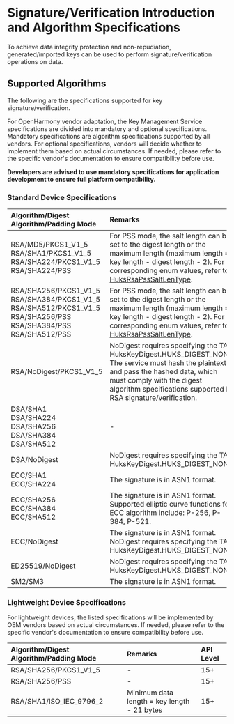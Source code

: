 # Signature/Verification Introduction and Algorithm Specifications  

To achieve data integrity protection and non-repudiation, generated/imported keys can be used to perform signature/verification operations on data.  

## Supported Algorithms  

The following are the specifications supported for key signature/verification.  

<!--Del-->  
For OpenHarmony vendor adaptation, the Key Management Service specifications are divided into mandatory and optional specifications. Mandatory specifications are algorithm specifications supported by all vendors. For optional specifications, vendors will decide whether to implement them based on actual circumstances. If needed, please refer to the specific vendor's documentation to ensure compatibility before use.  

**Developers are advised to use mandatory specifications for application development to ensure full platform compatibility.**  
<!--DelEnd-->  

### Standard Device Specifications  

| Algorithm/Digest Algorithm/Padding Mode | Remarks | API Level | <!--DelCol4-->Mandatory Specification |  
| :-------- | :-------- | :-------- | :-------- |  
| <!--DelRow-->RSA/MD5/PKCS1_V1_5<br/>RSA/SHA1/PKCS1_V1_5<br/>RSA/SHA224/PKCS1_V1_5<br/>RSA/SHA224/PSS | For PSS mode, the salt length can be set to the digest length or the maximum length (maximum length = key length - digest length - 2). For corresponding enum values, refer to [HuksRsaPssSaltLenType](../../../../API_Reference/source_en/apis/UniversalKeystoreKit/cj-apis-security_huks.md#class-huksrsapsssaltlentype). | 15+ | No |  
| RSA/SHA256/PKCS1_V1_5<br/>RSA/SHA384/PKCS1_V1_5<br/>RSA/SHA512/PKCS1_V1_5<br/>RSA/SHA256/PSS<br/>RSA/SHA384/PSS<br/>RSA/SHA512/PSS | For PSS mode, the salt length can be set to the digest length or the maximum length (maximum length = key length - digest length - 2). For corresponding enum values, refer to [HuksRsaPssSaltLenType](../../../../API_Reference/source_en/apis/UniversalKeystoreKit/cj-apis-security_huks.md#class-huksrsapsssaltlentype). | 15+ | Yes |  
| RSA/NoDigest/PKCS1_V1_5 | NoDigest requires specifying the TAG HuksKeyDigest.HUKS_DIGEST_NONE. The service must hash the plaintext and pass the hashed data, which must comply with the digest algorithm specifications supported by RSA signature/verification. | 15+ | Yes |  
| <!--DelRow-->DSA/SHA1<br/>DSA/SHA224<br/>DSA/SHA256<br/>DSA/SHA384<br/>DSA/SHA512 | - | 15+ | No |  
| <!--DelRow-->DSA/NoDigest | NoDigest requires specifying the TAG HuksKeyDigest.HUKS_DIGEST_NONE. | 15+ | No |  
| <!--DelRow-->ECC/SHA1<br/>ECC/SHA224 | The signature is in ASN1 format. | 15+ | No |  
| ECC/SHA256<br/>ECC/SHA384<br/>ECC/SHA512 | The signature is in ASN1 format.<br/>Supported elliptic curve functions for ECC algorithm include: P-256, P-384, P-521. | 15+ | Yes |  
| <!--DelRow-->ECC/NoDigest | The signature is in ASN1 format.<br/>NoDigest requires specifying the TAG HuksKeyDigest.HUKS_DIGEST_NONE. | 15+ | No |  
| ED25519/NoDigest | NoDigest requires specifying the TAG HuksKeyDigest.HUKS_DIGEST_NONE. | 15+ | Yes |  
| SM2/SM3 | The signature is in ASN1 format. | 15+ | Yes |  

### Lightweight Device Specifications  

<!--Del-->  
For lightweight devices, the listed specifications will be implemented by OEM vendors based on actual circumstances. If needed, please refer to the specific vendor's documentation to ensure compatibility before use.  
<!--DelEnd-->  

| Algorithm/Digest Algorithm/Padding Mode | Remarks | API Level |  
| :-------- | :-------- | :-------- |  
| RSA/SHA256/PKCS1_V1_5 | - | 15+ |  
| RSA/SHA256/PSS | - | 15+ |  
| RSA/SHA1/ISO_IEC_9796_2 | Minimum data length = key length - 21 bytes | 15+ |  

<!--RP1--><!--RP1End-->